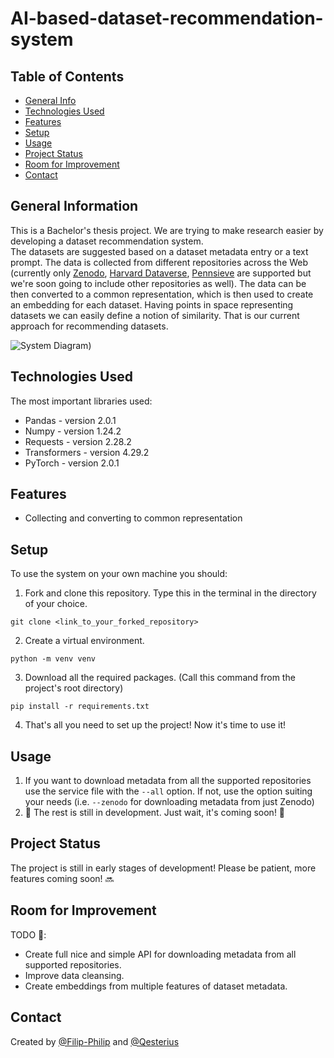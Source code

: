 # AI-based-dataset-recommendation-system
<!-- > Outline a brief description of your project.
> Live demo [_here_](https://www.example.com). <!-- If you have the project hosted somewhere, include the link here. -->

## Table of Contents
* [General Info](#general-information)
* [Technologies Used](#technologies-used)
* [Features](#features)
* [Setup](#setup)
* [Usage](#usage)
* [Project Status](#project-status)
* [Room for Improvement](#room-for-improvement)
* [Contact](#contact)
<!-- * [License](#license) -->


## General Information
This is a Bachelor's thesis project. We are trying to make research easier by developing a dataset recommendation system.  
The datasets are suggested based on a dataset metadata entry or a text prompt. The data is collected from different repositories across the Web (currently only [Zenodo](https://zenodo.org/), [Harvard Dataverse](https://dataverse.harvard.edu/), [Pennsieve](https://app.pennsieve.io/) are supported but we're soon going to include other repositories as well). The data can be then converted to a common representation, which is then used to create an embedding for each dataset. Having points in space representing datasets we can easily define a notion of similarity. That is our current approach for recommending datasets.
<!-- You don't have to answer all the questions - just the ones relevant to your project. -->
![System Diagram)](https://github.com/Filip-Philip/AI-based-dataset-recommendation-system/assets/92480133/89017cb2-51a1-4c45-8928-e3df18c7193a)


## Technologies Used
The most important libraries used:
- Pandas - version 2.0.1
- Numpy - version 1.24.2
- Requests - version 2.28.2
- Transformers - version 4.29.2
- PyTorch - version 2.0.1


## Features
- Collecting and converting to common representation

<!-- ## Screenshots
![Example screenshot](./img/screenshot.png)
<!-- If you have screenshots you'd like to share, include them here. -->


## Setup
To use the system on your own machine you should:
1) Fork and clone this repository. Type this in the terminal in the directory of your choice.
```
git clone <link_to_your_forked_repository>
```
2) Create a virtual environment.
```
python -m venv venv
```
3) Download all the required packages. (Call this command from the project's root directory)
```
pip install -r requirements.txt
```
4) That's all you need to set up the project! Now it's time to use it!


## Usage
<!-- How does one go about using it?
Provide various use cases and code examples here. -->
1) If you want to download metadata from all the supported repositories use the service file with the ```--all``` option. If not, use the option suiting your needs (i.e. ```--zenodo``` for downloading metadata from just Zenodo)  
2) 🚧 The rest is still in development. Just wait, it's coming soon! 🚧


## Project Status
The project is still in early stages of development! Please be patient, more features coming soon! 🔜


## Room for Improvement
<!-- Include areas you believe need improvement / could be improved. Also add TODOs for future development.

Room for improvement:
- Improvement to be done 1
- Improvement to be done 2 -->

TODO :calendar::
- Create full nice and simple API for downloading metadata from all supported repositories.
- Improve data cleansing.
- Create embeddings from multiple features of dataset metadata.


<!-- ## Acknowledgements
Give credit here.
- This project was inspired by 
- This project was based on [this tutorial](https://www.example.com).
- Many thanks to... -->


## Contact
Created by [@Filip-Philip](https://github.com/Filip-Philip) and [@Qesterius](https://github.com/Qesterius)


<!-- Optional -->
<!-- ## License -->
<!-- This project is open source and available under the [... License](). -->

<!-- You don't have to include all sections - just the one's relevant to your project -->
